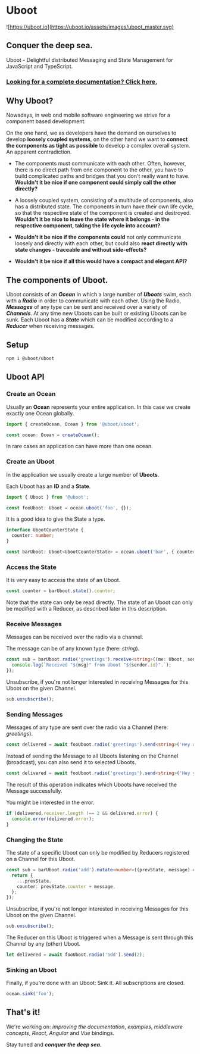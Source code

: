 # Uboot

![https://uboot.io](https://uboot.io/assets/images/uboot_master.svg)

## Conquer the deep sea.

Uboot - Delightful distributed Messaging and State Management for JavaScript and TypeScript.

### [Looking for a complete documentation? Click here.](https://uboot.io)

## Why Uboot?

Nowadays, in web ond mobile software engineering we strive for a component based development. 

On the one hand, we as developers have the demand on ourselves to develop **loosely coupled systems**, on the other hand we want to **connect the components as tight as possible** to develop a complex overall system. An apparent contradiction.

- The components must communicate with each other. Often, however, there is no direct path from one component to the other, you have to build complicated paths and bridges that you don't really want to have. **Wouldn't it be nice if one component could simply call the other directly?**

- A loosely coupled system, consisting of a multitude of components, also has a distributed state. The components in turn have their own life cycle, so that the respective state of the component is created and destroyed. **Wouldn't it be nice to leave the state where it belongs - in the respective component, taking the life cycle into account?**

- **Wouldn't it be nice if the components could** not only communicate loosely and directly with each other, but could also **react directly with state changes - traceable and without side-effects?**

- **Wouldn't it be nice if all this would have a compact and elegant API?**

## The components of Uboot.

Uboot consists of an ***Ocean*** in which a large number of ***Uboots*** swim, each with a ***Radio*** in order to communicate with each other. Using the Radio, ***Messages*** of any type can be sent and received over a variety of ***Channels***. At any time new Uboots can be built or existing Uboots can be sunk. Each Uboot has a ***State*** which can be modified according to a ***Reducer*** when receiving messages.

## Setup

```sh
npm i @uboot/uboot
```
## Uboot API

### Create an Ocean

Usually an **Ocean** represents your entire application. In this case we create exactly one Ocean globally.

```ts
import { createOcean, Ocean } from '@uboot/uboot';

const ocean: Ocean = createOcean();
```

In rare cases an application can have more than one ocean.

### Create an Uboot

In the application we usually create a large number of **Uboots**.


Each Uboot has an **ID** and a **State**.

```ts
import { Uboot } from '@uboot';

const fooUboot: Uboot = ocean.uboot('foo', {});
```

It is a good idea to give the State a type.

```ts
interface UbootCounterState {
  counter: number;
}

const barUboot: Uboot<UbootCounterState> = ocean.uboot('bar', { counter: 0 });
```

### Access the State

It is very easy to access the state of an Uboot.

```ts
const counter = barUboot.state().counter;
```

Note that the state can only be read directly. The state of an Uboot can only be modified with a Reducer, as described later in this description.

### Receive Messages

Messages can be received over the radio via a channel.

The message can be of any known type (here: *string*).

```ts
const sub = barUboot.radio('greetings').receive<string>((me: Uboot, sender: Uboot, msg: string) => {
  console.log(`Received "${msg}" from Uboot "${sender.id}".`);
});
```

Unsubscribe, if you're not longer interested in receiving Messages for this Uboot on the given Channel.

```ts
sub.unsubscribe();
```

### Sending Messages

Messages of any type are sent over the radio via a Channel (here: *greetings*).

```ts
const delivered = await fooUboot.radio('greetings').send<string>('Hey all uboots!');
```

Instead of sending the Message to all Uboots listening on the Channel (broadcast), you can also send it to selected Uboots.

```ts
const delivered = await fooUboot.radio('greetings').send<string>('Hey you!', ['zoo', 'bar']);
```
The result of this operation indicates which Uboots have received the Message successfully.

You might be interested in the error.

```ts
if (delivered.receiver.length !== 2 && delivered.error) {
  console.error(delivered.error);
}
```

### Changing the State

The state of a specific Uboot can only be modified by Reducers registered on a Channel for this Uboot.

```ts
const sub = barUboot.radio('add').mutate<number>((prevState, message) => {
  return { 
    ...prevState,
    counter: prevState.counter + message,
  };
});
```

Unsubscribe, if you're not longer interested in receiving Messages for this Uboot on the given Channel.

```ts
sub.unsubscribe();
```

The Reducer on this Uboot is triggered when a Message is sent through this Channel by any (other) Uboot.

```ts
let delivered = await fooUboot.radio('add').send(2);
```
### Sinking an Uboot

Finally, if you're done with an Uboot: Sink it. All subscriptions are closed.

```ts
ocean.sink('foo');
```

## That's it!

We're working on: *improving the documentation*, *examples*, *middleware concepts*, *React*, *Angular* and *Vue* bindings.

Stay tuned and ***conquer the deep sea***.
